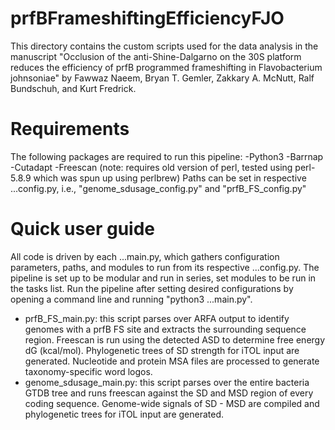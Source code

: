 # prfBFrameshiftingEfficiencyFJO
This directory contains the custom scripts used for the data analysis in the manuscript "Occlusion of the anti-Shine-Dalgarno on the 30S platform reduces the efficiency of prfB programmed frameshifting in Flavobacterium johnsoniae" by Fawwaz Naeem, Bryan T. Gemler, Zakkary A. McNutt, Ralf Bundschuh, and Kurt Fredrick.

# Requirements
The following packages are required to run this pipeline:
  -Python3
  -Barrnap
  -Cutadapt
  -Freescan (note: requires old version of perl, tested using perl-5.8.9 which was spun up using perlbrew)
Paths can be set in respective ...config.py, i.e., "genome_sdusage_config.py" and "prfB_FS_config.py"

# Quick user guide
All code is driven by each ...main.py, which gathers  configuration parameters, paths, and modules to run from its respective ...config.py. The pipeline is set up to be modular and run in series, set modules to be run in the tasks list. Run the pipeline after setting desired configurations by opening a command line and running "python3 ...main.py".

* prfB_FS_main.py: this script parses over ARFA output to identify genomes with a prfB FS site and extracts the surrounding sequence region. Freescan is run using the detected ASD to determine free energy dG (kcal/mol). Phylogenetic trees of SD strength for iTOL input are generated. Nucleotide and protein MSA files are processed to generate taxonomy-specific word logos.
* genome_sdusage_main.py: this script parses over the entire bacteria GTDB tree and runs freescan against the SD and MSD region of every coding sequence. Genome-wide signals of SD - MSD are compiled and phylogenetic trees for iTOL input are generated.
